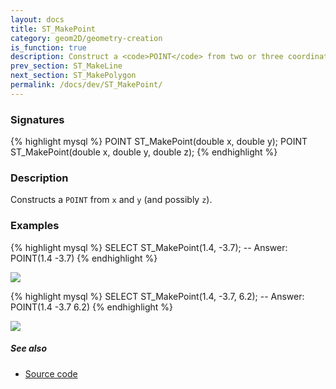 ```yaml
---
layout: docs
title: ST_MakePoint
category: geom2D/geometry-creation
is_function: true
description: Construct a <code>POINT</code> from two or three coordinates
prev_section: ST_MakeLine
next_section: ST_MakePolygon
permalink: /docs/dev/ST_MakePoint/
---
```


### Signatures

{% highlight mysql %}
POINT ST_MakePoint(double x, double y);
POINT ST_MakePoint(double x, double y, double z);
{% endhighlight %}

### Description

Constructs a `POINT` from `x` and `y` (and possibly `z`).

### Examples

{% highlight mysql %}
SELECT ST_MakePoint(1.4, -3.7);
-- Answer:     POINT(1.4 -3.7)
{% endhighlight %}

<img class="displayed" src="../ST_MakePoint_1.png"/>

{% highlight mysql %}
SELECT ST_MakePoint(1.4, -3.7, 6.2);
-- Answer:     POINT(1.4 -3.7 6.2)
{% endhighlight %}

<img class="displayed" src="../ST_MakePoint_2.png"/>

##### See also

* <a href="https://github.com/irstv/H2GIS/blob/master/h2spatial-ext/src/main/java/org/h2gis/h2spatialext/function/spatial/create/ST_MakePoint.java" target="_blank">Source code</a>
